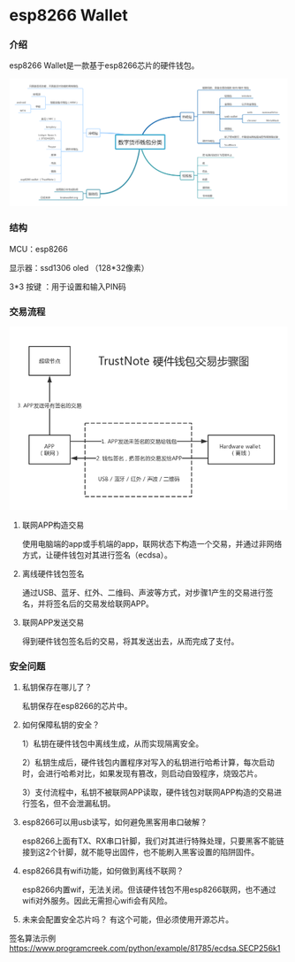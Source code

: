 # esp8266 Wallet

### 介绍

esp8266 Wallet是一款基于esp8266芯片的硬件钱包。

![](images/2.png)

### 结构

MCU：esp8266

显示器：ssd1306 oled （128*32像素）

3*3 按键 ：用于设置和输入PIN码

### 交易流程

![](images/1.png)

1. 联网APP构造交易

   使用电脑端的app或手机端的app，联网状态下构造一个交易，并通过非网络方式，让硬件钱包对其进行签名（ecdsa）。

2. 离线硬件钱包签名

   通过USB、蓝牙、红外、二维码、声波等方式，对步骤1产生的交易进行签名，并将签名后的交易发给联网APP。

3. 联网APP发送交易

   得到硬件钱包签名后的交易，将其发送出去，从而完成了支付。

### 安全问题

1. 私钥保存在哪儿了？

   私钥保存在esp8266的芯片中。

2. 如何保障私钥的安全？

   1）私钥在硬件钱包中离线生成，从而实现隔离安全。

   2）私钥生成后，硬件钱包内置程序对写入的私钥进行哈希计算，每次启动时，会进行哈希对比，如果发现有篡改，则启动自毁程序，烧毁芯片。

   3）支付流程中，私钥不被联网APP读取，硬件钱包对联网APP构造的交易进行签名，但不会泄漏私钥。

3. esp8266可以用usb读写，如何避免黑客用串口破解？

   esp8266上面有TX、RX串口针脚，我们对其进行特殊处理，只要黑客不能链接到这2个针脚，就不能导出固件，也不能刷入黑客设置的陷阱固件。

4. esp8266具有wifi功能，如何做到离线不联网？

   esp8266内置wif，无法关闭。但该硬件钱包不用esp8266联网，也不通过wifi对外服务。因此无需担心wifi会有风险。

5. 未来会配置安全芯片吗？
   有这个可能，但必须使用开源芯片。

签名算法示例 https://www.programcreek.com/python/example/81785/ecdsa.SECP256k1
